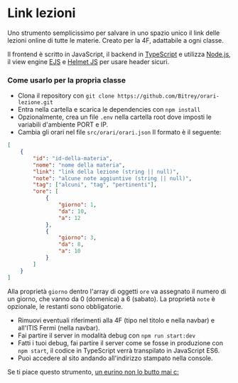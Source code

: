 # Link lezioni

Uno strumento semplicissimo per salvare in uno spazio unico il link delle lezioni online di tutte le materie.
Creato per la 4F, adattabile a ogni classe.

Il frontend è scritto in JavaScript, il backend in [TypeScript](https://www.typescriptlang.org/ "TypeScript") e utilizza [Node.js](https://nodejs.org/ "Node.js"), il view engine [EJS](https://ejs.co/ "EJS") e [Helmet JS](https://helmetjs.github.io/ "Helmet JS") per usare header sicuri.

### Come usarlo per la propria classe

-   Clona il repository con `git clone https://github.com/Bitrey/orari-lezione.git`
-   Entra nella cartella e scarica le dependencies con `npm install`
-   Opzionalmente, crea un file `.env` nella cartella root dove imposti le variabili d'ambiente PORT e IP.
-   Cambia gli orari nel file `src/orari/orari.json`
    Il formato è il seguente:

```json
[
    {
        "id": "id-della-materia",
        "nome": "nome della materia",
        "link": "link della lezione (string || null)",
        "note": "alcune note aggiuntive (string || null)",
        "tag": ["alcuni", "tag", "pertinenti"],
        "ore": [
            {
                "giorno": 1,
                "da": 10,
                "a": 12
            },
            {
                "giorno": 3,
                "da": 8,
                "a": 10
            }
        ]
    }
]
```

Alla proprietà `giorno` dentro l'array di oggetti `ore` va assegnato il numero di un giorno, che vanno da 0 (domenica) a 6 (sabato).
La proprietà `note` è opzionale, le restanti sono obbligatorie.

-   Rimuovi eventuali riferimenti alla 4F (tipo nel titolo e nella navbar) e all'ITIS Fermi (nella navbar).
-   Fai partire il server in modalità debug con `npm run start:dev`
-   Fatti i tuoi debug, fai partire il server come se fosse in produzione con `npm start`, il codice in TypeScript verrà transpilato in JavaScript ES6.
-   Puoi accedere al sito andando all'indirizzo stampato nella console.

Se ti piace questo strumento, [un eurino non lo butto mai c:](https://www.paypal.me/alessandroamella "un eurino non lo butto mai :)")
